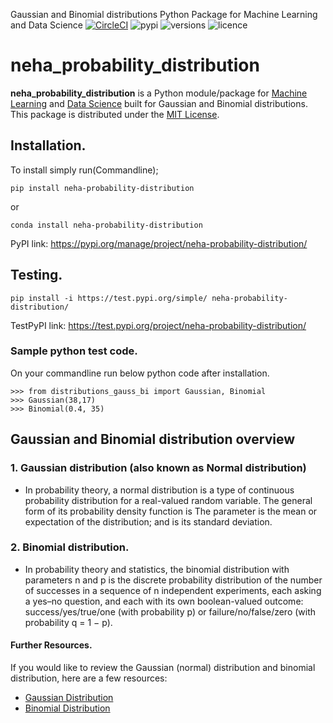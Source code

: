 Gaussian and Binomial distributions Python Package for Machine Learning and Data Science
[![CircleCI](https://circleci.com/gh/google/pybadges.svg?style=svg)](https://circleci.com/gh/google/pybadges)
![pypi](https://img.shields.io/badge/pypi-0.0.2-green)
![versions](https://img.shields.io/badge/python-3.6%20%7C%203.7%20%7C%203.8-blue)
![licence](https://img.shields.io/badge/licence-MIT%20license-orange)

# neha_probability_distribution

**neha_probability_distribution** is a Python module/package for [Machine Learning](https://expertsystem.com/machine-learning-definition/) and [Data Science](https://en.wikipedia.org/wiki/Data_science) built for Gaussian and Binomial distributions. This package is distributed under the [MIT License](https://opensource.org/licenses/MIT).

## Installation.
To install simply run(Commandline);
```
pip install neha-probability-distribution
```
or 
```
conda install neha-probability-distribution
```
PyPI link: https://pypi.org/manage/project/neha-probability-distribution/

## Testing.
```
pip install -i https://test.pypi.org/simple/ neha-probability-distribution/
```
TestPyPI link: https://test.pypi.org/project/neha-probability-distribution/

### Sample python test code.
On your commandline run below python code after installation.
```
>>> from distributions_gauss_bi import Gaussian, Binomial
>>> Gaussian(38,17)
>>> Binomial(0.4, 35)
```

## Gaussian and Binomial distribution overview
### 1. Gaussian distribution (also known as Normal distribution) 
- In probability theory, a normal distribution is a type of continuous probability distribution for a real-valued random variable. The general form of its probability density function is The parameter is the mean or expectation of the distribution; and is its standard deviation. 
### 2. Binomial distribution.
- In probability theory and statistics, the binomial distribution with parameters n and p is the discrete probability distribution of the number of successes in a sequence of n independent experiments, each asking a yes–no question, and each with its own boolean-valued outcome: success/yes/true/one (with probability p) or failure/no/false/zero (with probability q = 1 − p). <br>

#### Further Resources.
If you would like to review the Gaussian (normal) distribution and binomial distribution, here are a few resources:
* [Gaussian Distribution](https://en.wikipedia.org/wiki/Normal_distribution)
* [Binomial Distribution](https://en.wikipedia.org/wiki/Binomial_distribution)
